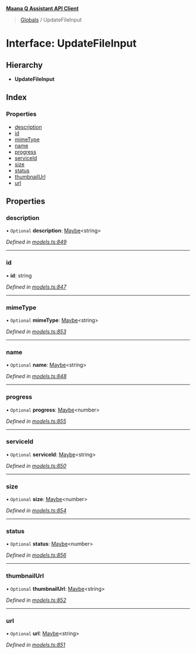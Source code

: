 **[Maana Q Assistant API Client](../README.md)**

> [Globals](../README.md) / UpdateFileInput

# Interface: UpdateFileInput

## Hierarchy

* **UpdateFileInput**

## Index

### Properties

* [description](updatefileinput.md#description)
* [id](updatefileinput.md#id)
* [mimeType](updatefileinput.md#mimetype)
* [name](updatefileinput.md#name)
* [progress](updatefileinput.md#progress)
* [serviceId](updatefileinput.md#serviceid)
* [size](updatefileinput.md#size)
* [status](updatefileinput.md#status)
* [thumbnailUrl](updatefileinput.md#thumbnailurl)
* [url](updatefileinput.md#url)

## Properties

### description

• `Optional` **description**: [Maybe](../README.md#maybe)\<string>

*Defined in [models.ts:849](https://github.com/maana-io/q-assistant-client/blob/develop/src/models.ts#L849)*

___

### id

•  **id**: string

*Defined in [models.ts:847](https://github.com/maana-io/q-assistant-client/blob/develop/src/models.ts#L847)*

___

### mimeType

• `Optional` **mimeType**: [Maybe](../README.md#maybe)\<string>

*Defined in [models.ts:853](https://github.com/maana-io/q-assistant-client/blob/develop/src/models.ts#L853)*

___

### name

• `Optional` **name**: [Maybe](../README.md#maybe)\<string>

*Defined in [models.ts:848](https://github.com/maana-io/q-assistant-client/blob/develop/src/models.ts#L848)*

___

### progress

• `Optional` **progress**: [Maybe](../README.md#maybe)\<number>

*Defined in [models.ts:855](https://github.com/maana-io/q-assistant-client/blob/develop/src/models.ts#L855)*

___

### serviceId

• `Optional` **serviceId**: [Maybe](../README.md#maybe)\<string>

*Defined in [models.ts:850](https://github.com/maana-io/q-assistant-client/blob/develop/src/models.ts#L850)*

___

### size

• `Optional` **size**: [Maybe](../README.md#maybe)\<number>

*Defined in [models.ts:854](https://github.com/maana-io/q-assistant-client/blob/develop/src/models.ts#L854)*

___

### status

• `Optional` **status**: [Maybe](../README.md#maybe)\<number>

*Defined in [models.ts:856](https://github.com/maana-io/q-assistant-client/blob/develop/src/models.ts#L856)*

___

### thumbnailUrl

• `Optional` **thumbnailUrl**: [Maybe](../README.md#maybe)\<string>

*Defined in [models.ts:852](https://github.com/maana-io/q-assistant-client/blob/develop/src/models.ts#L852)*

___

### url

• `Optional` **url**: [Maybe](../README.md#maybe)\<string>

*Defined in [models.ts:851](https://github.com/maana-io/q-assistant-client/blob/develop/src/models.ts#L851)*
